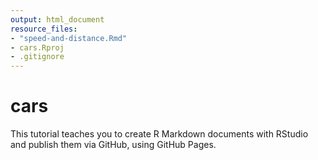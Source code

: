 ```yaml
---
output: html_document
resource_files:
- "speed-and-distance.Rmd"
- cars.Rproj
- .gitignore
---
```

# cars
This tutorial teaches you to create R Markdown documents with RStudio and publish them via GitHub, using GitHub Pages.
